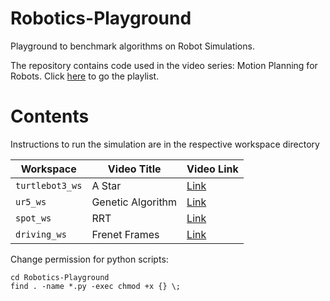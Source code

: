 # Robotics-Playground
Playground to benchmark algorithms on Robot Simulations.

The repository contains code used in the video series: Motion Planning for Robots. Click [here](https://youtube.com/playlist?list=PL0sla3wvhSnYNAyp0-OQmTMyO2POZRSe-) to go the playlist.

# Contents

Instructions to run the simulation are in the respective workspace directory

| Workspace      | Video Title | Video Link | 
| ----------- | ----------- | ----------- |
| `turtlebot3_ws`      | A Star | [Link](https://youtu.be/nbaSzCnmyec) |
| `ur5_ws`   | Genetic Algorithm | [Link](https://youtu.be/RMHcwaTtvLg) |
| `spot_ws`  | RRT | [Link](https://youtu.be/_KD_2IsWslM) |
| `driving_ws` | Frenet Frames | [Link](https://youtu.be/DhP3jiC9YX0) |

Change permission for python scripts:

    cd Robotics-Playground
    find . -name *.py -exec chmod +x {} \;
